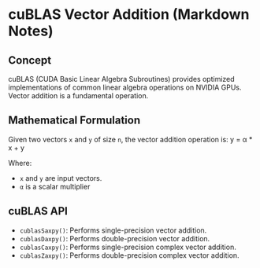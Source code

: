 # cuBLAS Vector Addition (Markdown Notes)

## Concept

cuBLAS (CUDA Basic Linear Algebra Subroutines) provides optimized implementations of common linear algebra operations on NVIDIA GPUs. Vector addition is a fundamental operation.

## Mathematical Formulation

Given two vectors `x` and `y` of size `n`, the vector addition operation is:
y = α * x + y


Where:

* `x` and `y` are input vectors.
* `α` is a scalar multiplier

## cuBLAS API

* `cublasSaxpy()`: Performs single-precision vector addition.
* `cublasDaxpy()`: Performs double-precision vector addition.
* `cublasCaxpy()`: Performs single-precision complex vector addition.
* `cublasZaxpy()`: Performs double-precision complex vector addition.
